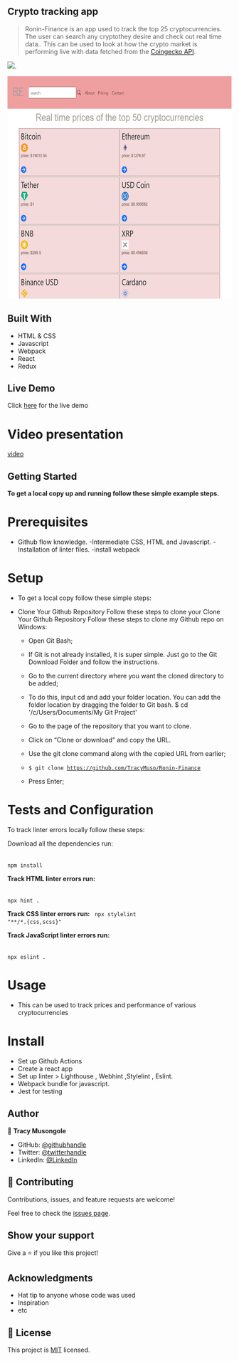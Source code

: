 ## Crypto tracking app

> Ronin-Finance is an app used to track the top 25 cryptocurrencies. The user can search any cryptothey desire and check out real time data.. This can be used to look at how the crypto market is performing live with data fetched from the [Coingecko API](https://www.coingecko.com/en/api).

![](https://img.shields.io/badge/Microverse-blueviolet).

<img src="./assets/roninUI.png" width="700" height="500" />

## Built With

- HTML & CSS
- Javascript
- Webpack
- React
- Redux

## Live Demo 

Click [here](https://ronin-finance.netlify.app/) for the live demo

# Video presentation

[video](https://www.loom.com/share/de9aaebc85ec483994ef918a69575c41)


## Getting Started

**To get a local copy up and running follow these simple example steps.**

# Prerequisites

- Github flow knowledge. -Intermediate CSS, HTML and Javascript. -Installation of linter files. -install webpack

# Setup 
- To get a local copy follow these simple steps:

- Clone Your Github Repository Follow these steps to clone your Clone Your Github Repository Follow these steps to clone my Github repo on Windows:

   - Open Git Bash;

   - If Git is not already installed, it is super simple. Just go to the Git Download Folder and follow the instructions.

   - Go to the current directory where you want the cloned directory to be added;

   - To do this, input cd and add your folder location. You can add the folder location by dragging the folder to Git bash.
    $ cd '/c/Users/Documents/My Git Project'

    - Go to the page of the repository that you want to clone.

    - Click on “Clone or download” and copy the URL.

    - Use the git clone command along with the copied URL from earlier;

    - <code>$ git clone https://github.com/TracyMuso/Ronin-Finance</code>

   - Press Enter;

# Tests and Configuration

To track linter errors locally follow these steps:

Download all the dependencies run:

<code>
npm install
</code>

**Track HTML linter errors run:**

<code>
npx hint .
</code>

**Track CSS linter errors run:**
<code>
npx stylelint "**/*.{css,scss}"
</code>

**Track JavaScript linter errors run:**

<code>
npx eslint .
</code>

# Usage
- This can be used to track prices and performance of various cryptocurrencies

# Install
- Set up Github Actions
- Create a react app
- Set up linter > Lighthouse , Webhint ,Stylelint , Eslint.
- Webpack bundle for javascript.
- Jest for  testing

## Author

👤 **Tracy Musongole**

- GitHub: [@githubhandle](https://github.com/TracyMuso)
- Twitter: [@twitterhandle](https://twitter.com/tracy_muso)
- LinkedIn: [@LinkedIn](https://linkedin.com/in/tracy-musongole)


## 🤝 Contributing
Contributions, issues, and feature requests are welcome!


Feel free to check the [issues page](https://github.com/TracyMuso/Ronin-Finance/issues).

## Show your support

Give a ⭐️ if you like this project!

## Acknowledgments

- Hat tip to anyone whose code was used
- Inspiration
- etc

## 📝 License

This project is [MIT](./LICENSE) licensed.
